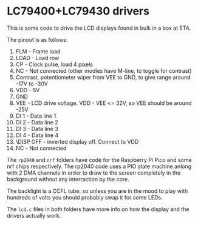 # LC79400+LC79430 drivers

This is some code to drive the LCD displays found in bulk in a box at ETA.

The pinout is as follows:

1. FLM - Frame load
2. LOAD - Load row
3. CP - Clock pulse, load 4 pixels
4. NC - Not connected (other modles have M-line, to toggle for contrast)
5. Contrast, potentiometer wiper from VEE to GND, to give range around -17V to -30V
6. VDD - 5V
7. GND
8. VEE - LCD drive voltage. VDD - VEE <= 32V, so VEE should be around -25V
9. DI 1 - Data line 1
10. DI 2 - Data line 2
11. DI 3 - Data line 3
12. DI 4 - Data line 4
13. \DISP OFF - inverted display off. Connect to VDD
14. NC - Not connected

The `rp2040` and `nrf` folders have code for the Raspberry Pi Pico and some nrf chips respectively. The rp2040 code uses a PIO state machine anlong with 2 DMA channels in order to draw to the screen completely in the background without any interraction by the core.

The backlight is a CCFL tube, so unless you are in the mood to play with hundreds of volts you should probably swap it for some LEDs.

The `lcd.c` files in both folders have more info on how the display and the drivers actually work.
